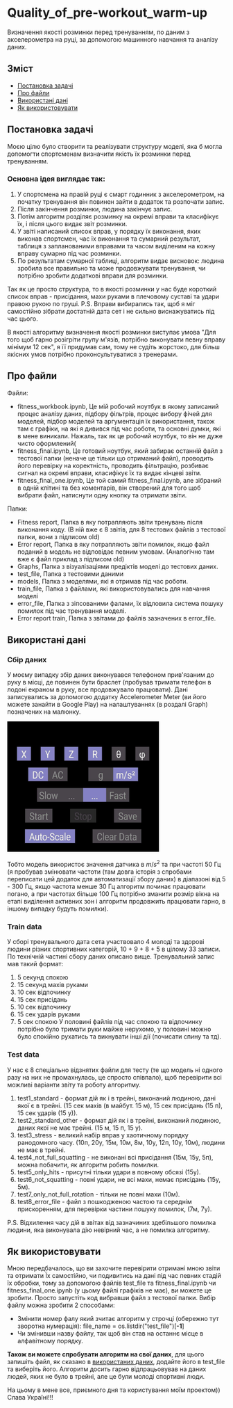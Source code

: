 # Quality_of_pre-workout_warm-up
Визначення якості розминки перед тренуванням, по даним з акселерометра на руці, за допомогою машинного навчання та аналізу даних.
## Зміст

- [Постановка задачі](#постановка-задачі)
- [Про файли](#про-файли)
- [Використані дані](#використані-дані)
- [Як використовувати](#як-використовувати)

## Постановка задачі
Моєю цілю було створити та реалізувати структуру моделі, яка б могла допомогти спортсменам визначити якість їх розминки перед тренуванням.
### Основна ідея виглядає так:
1) У спортсмена на правій руці є смарт годинник з акселерометром, на початку тренування він повинен зайти в додаток та розпочати запис.
2) Після закінчення розминки, людина закінчує запис.
3) Потім алгоритм розділяє розминку на окремі вправи та класифікує їх, і після цього видає звіт розминки.
4) У звіті написаний список вправ, у порядку їх виконання, яких виконав спортсмен, час їх виконання та сумарний результат, таблиця з запланованими вправами та часом виділеним на кожну вправу сумарно під час розминки.
5) По результатам сумарної таблиці, алгоритм видає висновок: людина зробила все правильно та може продовжувати тренування, чи потрібно зробити додаткові вправи для розминки.

Так як це просто структура, то в якості розминки у нас буде короткий список вправ - присідання, махи руками в плечовому суставі та удари правою рукою по груші.
P.S. Вправи вибирались так, щоб я міг самостійно зібрати достатній дата сет і не сильно виснажуватись під час цього.

В якості алгоритму визначення якості розминки виступає умова "Для того щоб гарно розігріти групу м'язів, потрібно виконувати певну вправу мінімум 12 сек", я її придумав сам, тому не судіть жорстоко, для більш якісних умов потрібно проконсультуватися з тренерами.

## Про файли
Файли:
- fitness_workbook.ipynb, Це мій робочий ноутбук в якому записаний процес аналізу даних, підбору фільтрів, процес вибору фічей для моделей, підбор моделей та аргументація їх використання, також там є графіки, на які я дивився під час роботи, та основні думки, які в мене виникали. Нажаль, так як це робочий ноутбук, то він не дуже чисто оформлений(
- fitness_final.ipynb, Це готовий ноутбук, який забирає останній файл з тестової папки (неначе це тільки що отриманий файл), проводить його перевірку на коректність, проводить фільтрацію, розбиває сигнал на окремі вправи, класифікує їх та видає кінцеві звіти.
- fitness_final_one.ipynb, Це той самий fitness_final.ipynb, але зібраний в одній клітині та без коментарів, він створений для того щоб вибрати файл, натиснути одну кнопку та отримати звіти.

Папки:
- Fitness report, Папка в яку потрапляють звіти тренувань після виконання коду. (В ній вже є 8 звітів, для 8 тестових файлів з тестової папки, вони з підписом old)
- Error report, Папка в яку потрапляють звіти помилок, якщо файл поданий в модель не відповідає певним умовам. (Аналогічно там вже є файл приклад з підписом old)
- Graphs, Папка з візуалізаціями предіктів моделі до тестових даних.
- test_file, Папка з тестовими даними
- models, Папка з моделями, які я отримав під час роботи.
- train_file, Папка з файлами, які використовувались для навчання моделі
- error_file, Папка з зіпсованими фалами, їх відловила система пошуку помилок під час тренування моделі.
- Error report train, Папка з звітами до файлів зазначених в error_file.

## Використані дані
### Сбір даних
У моєму випадку збір даних виконувався телефоном прив'язаним до руку в місці, де повинен бути браслет (пробував тримати телефон в лодоні екраном в руку, все продовжувало працювати).
Дані записувались за допомогою додатку Accelerometer Meter (ви його можете занайти в Google Play) на налаштуваннях (в роздалі Graph) позначених на малюнку.

<img src="app_settings.jpg" width="350" height="300" />

Тобто модель використоє значення датчика в 	$m/s^{2}$ та при частоті 50 Гц (я пробував змінювати частоти (там довга історія з спробами переписати цей додаток для автоматизації збору даних) в діапазоні від 5 - 300 Гц, якщо частота менше 30 Гц алгоритм починає працювати погано, а при частотах більше 100 Гц потрібно зманити розмір вікна на етапі виділення активних зон і алгоритм продовжить працювати гарно, в іншому випадку будуть помилки).

### Train data
У сборі тренувального дата сета участвовало 4 молоді та здорові людини різних спортивних категорій, 10 + 9 + 8 + 5 в цілому 33 записи. 
По технічній частині сбору даних описано вище.
Тренувальний запис мав такий формат:
1. 5 секунд спокою
2. 15 секунд махів руками
3. 10 сек відпочинку
4. 15 сек присідань
5. 10 сек відпочинку
6. 15 сек ударів руками
7. 5 сек спокою
У половині файлів під час спокою та відпочинку потрібно було тримати руки майже нерухомо, у половині можно було спокійно рухатись та викнувати інші дії (почисати спину та тд).
### Test data
У нас є 8 спеціально відзнятих файли для тесту (те що модель ні одного разу на них не промахнулась, це спросто співпало), щоб перевірити всі можливі варіанти звіту та роботу алгоритму.
1. test1_standard - формат дій як і в трейні, виконаний людиною, дані якої є в трейні. (15 сек махів (в майбут. 15 м), 15 сек присідань (15 п), 15 сек ударів (15 у)).
2. test2_standard_other - формат дій як і в трейні, виконаний людиною, даних якої не має трейні. (15 м, 15 п, 15 у).
3. test3_stress - великий набір вправ у хаотичному порядку ранодомного часу. (10п, 20у, 15м, 10м, 8м, 10у, 12п, 10у, 10м), людини не має в трейні.
4. test4_not_full_squatting - не виконані всі присідання (15м, 15у, 5п), можна побачити, як алгоритм робить помилки.
5. test5_only_hits - присутні тільки удари в повному обсязі (15у).
6. test6_not_squatting - повні удари, не всі махи, немає присідань (15у, 5м).
7. test7_only_not_full_rotation - тільки не повні махи (10м).
8. test8_error_file - файл з пошкодженою частою та середнім прискоренням, для перевірки частини пошуку помилок, (7м, 7у).

P.S. Відхилення часу дій в звітах від зазначиних здебільшого помилка людини, яка виконувала дію невірний час, а не помилка алгоритму.

## Як використовувати
Мною передбачалось, що ви захочите перевірити отримані мною звіти та отримати Їх самостійно, чи подивитись на дані під час певних стадій їх обробки, тому за допомогою файлів test_file та fitness_final.ipynb чи fitness_final_one.ipynb (у цьому файлі графіків не має), ви можете це зробити.
Просто запустіть код вибравши файл з тестової папки.
Вибір файлу можна зробити 2 способами:
- Змінити номер фалу який зчитає алгоритм у строчці (обережно тут зворотна нумерація):
file_name = os.listdir("test_file")[**-1**]
- Чи змінивши назву файлу, так щоб він став на останнє місце в алфавітному порядку.

**Також ви можете спробувати алгоритм на свої даних**, для цього запишіть файл, як сказано в [використаних даних](#використані-дані), додайте його в test_file та виберіть його. Алгоритм досить гарно відпрацьовував на даних людей, яких не було в трейні, але це були молоді спортивні люди.

На цьому в мене все, приємного дня та користування моїм проектом))
Слава Україні!!!
